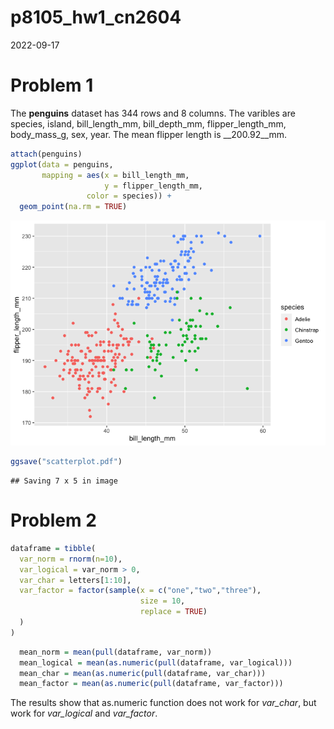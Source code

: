 p8105_hw1_cn2604
================
2022-09-17

# Problem 1

The **penguins** dataset has 344 rows and 8 columns. The varibles are
species, island, bill_length_mm, bill_depth_mm, flipper_length_mm,
body_mass_g, sex, year. The mean flipper length is \_\_200.92\_\_mm.

``` r
attach(penguins)
ggplot(data = penguins, 
       mapping = aes(x = bill_length_mm, 
                     y = flipper_length_mm,
                 color = species)) +
  geom_point(na.rm = TRUE)
```

![](p8105_hw1_cn2604_files/figure-gfm/scatterplot-1.png)<!-- -->

``` r
ggsave("scatterplot.pdf")
```

    ## Saving 7 x 5 in image

# Problem 2

``` r
dataframe = tibble(
  var_norm = rnorm(n=10),
  var_logical = var_norm > 0,
  var_char = letters[1:10],
  var_factor = factor(sample(x = c("one","two","three"), 
                             size = 10,
                             replace = TRUE)
  )
)
```

``` r
  mean_norm = mean(pull(dataframe, var_norm))
  mean_logical = mean(as.numeric(pull(dataframe, var_logical)))
  mean_char = mean(as.numeric(pull(dataframe, var_char)))
  mean_factor = mean(as.numeric(pull(dataframe, var_factor)))
```

The results show that as.numeric function does not work for *var_char*,
but work for *var_logical* and *var_factor*.
